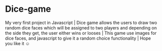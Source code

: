 # Dice-game
My very first project in Javascript |
Dice game allows the users to draw two random dice faces which will be assigned to two players and depending on the side they get, the user either wins or looses |
This game use images for dice faces, and javascript to give it a random choice functionality | 
Hope you like it ☺️
